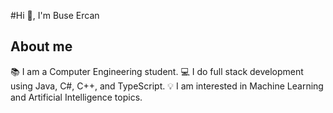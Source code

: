 #Hi 👋, I'm Buse Ercan
##           About me
📚 I am a Computer Engineering student.
💻 I do full stack development using Java, C#, C++, and TypeScript.
💡 I am interested in Machine Learning and Artificial Intelligence topics.


